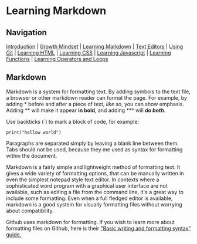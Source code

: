# Learning Markdown

## Navigation

[Introduction](https://frazmatic.github.io/reading-notes/) | [Growth Mindset](https://frazmatic.github.io/reading-notes/growth-mindset) | [Learning Markdown](https://frazmatic.github.io/reading-notes/learning-markdown) | [Text Editors](https://frazmatic.github.io/reading-notes/text-editor) | [Using Git](https://frazmatic.github.io/reading-notes/using-git) | [Learning HTML](https://frazmatic.github.io/reading-notes/learning-html) | [Learning CSS](https://frazmatic.github.io/reading-notes/learning-css) | [Learning Javascript](https://frazmatic.github.io/reading-notes/learning-javascript) | [Learning Functions](https://frazmatic.github.io/reading-notes/learning-functions) | [Learning Operators and Loops](https://frazmatic.github.io/reading-notes/learning-operators-and-loops)

## Markdown

Markdown is a system for formatting text. By adding symbols to the text file, a browser or other markdown reader can format the page. For example, by adding \* before and after a piece of text, *like so*, you can show emphasis. Adding \*\* will make it appear **in bold**, and adding \*\*\* will ***do both***.

Use backticks \(\`\) to mark a block of code, for example: 

`print("hellow world")`

Paragraphs are separated simply by leaving a blank line between them. Tabs should not be used, because they me used as syntax for formatting within the document.

Markdown is a fairly simple and lightweight method of formatting text. It gives a wide variety of formatting options, that can be manually written in even the simplest notepad style text editor. In contexts where a sophisticated word program with a graphical user interface are not available, such as editing a file from the command line, it's a great way to include some formatting. Even when a full fledged editor is available, markdown is a good system for visually formatting files without worrying about compatibility.

Github uses markdown for formatting. If you wish to learn more about formatting files on Github, here is their ["Basic writing and formatting syntax" guide.](https://docs.github.com/en/get-started/writing-on-github/getting-started-with-writing-and-formatting-on-github/basic-writing-and-formatting-syntax)
